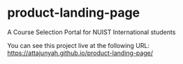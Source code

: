 # product-landing-page
A Course Selection Portal for NUIST International students

You can see this project live at the following URL: https://attajunyah.github.io/product-landing-page/
